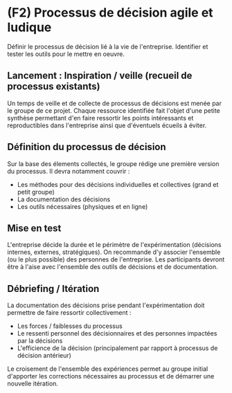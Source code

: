 # (F2) Processus de décision agile et ludique

Définir le processus de décision lié à la vie de l'entreprise. Identifier et tester les outils pour le mettre en oeuvre.

## Lancement : Inspiration / veille (recueil de processus existants)
Un temps de veille et de collecte de processus de décisions est menée par le groupe de ce projet. Chaque ressource identifiée fait l'objet d'une petite synthèse permettant d'en faire ressortir les points intéressants et reproductibles dans l'entreprise ainsi que d'éventuels écueils à éviter.

## Définition du processus de décision
Sur la base des élements collectés, le groupe rédige une première version du processus. Il devra notamment couvrir :
- Les méthodes pour des décisions individuelles et collectives (grand et petit groupe)
- La documentation des décisions 
- Les outils nécessaires (physiques et en ligne)

## Mise en test
L'entreprise décide la durée et le périmètre de l'expérimentation (décisions internes, externes, stratégiques). On recommande d'y associer l'ensemble (ou le plus possible) des personnes de l'entreprise. Les participants devront être à l'aise avec l'ensemble des outils de décisions et de documentation.

## Débriefing / Itération
La documentation des décisions prise pendant l'expérimentation doit permettre de faire ressortir collectivement :
- Les forces / faiblesses du processus
- Le ressenti personnel des décisionnaires et des personnes impactées par la décisions
- L'efficience de la décision (principalement par rapport à processus de décision antérieur)

Le croisement de l'ensemble des expériences permet au groupe initial d'apporter les corrections nécessaires au processus et de démarrer une nouvelle itération.